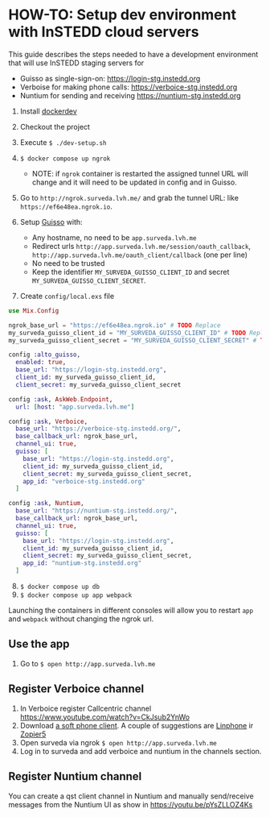 # HOW-TO: Setup dev environment with InSTEDD cloud servers

This guide describes the steps needed to have a development environment that will use InSTEDD staging servers for

* Guisso as single-sign-on: https://login-stg.instedd.org
* Verboise for making phone calls: https://verboice-stg.instedd.org
* Nuntium for sending and receiving https://nuntium-stg.instedd.org

1. Install [dockerdev](https://github.com/waj/dockerdev)
2. Checkout the project
3. Execute `$ ./dev-setup.sh`
4. `$ docker compose up ngrok`
    * NOTE: if `ngrok` container is restarted the assigned tunnel URL will change and it will need to be updated in config and in Guisso.
5. Go to `http://ngrok.surveda.lvh.me/` and grab the tunnel URL: like `https://ef6e48ea.ngrok.io`.
6. Setup [Guisso](https://login-stg.instedd.org) with:
    * Any hostname, no need to be `app.surveda.lvh.me`
    * Redirect urls `http://app.surveda.lvh.me/session/oauth_callback`, `http://app.surveda.lvh.me/oauth_client/callback` (one per line)
    * No need to be trusted
    * Keep the identifier `MY_SURVEDA_GUISSO_CLIENT_ID` and secret `MY_SURVEDA_GUISSO_CLIENT_SECRET`.

7. Create `config/local.exs` file

```exs
use Mix.Config

ngrok_base_url = "https://ef6e48ea.ngrok.io" # TODO Replace
my_surveda_guisso_client_id = "MY_SURVEDA_GUISSO_CLIENT_ID" # TODO Replace
my_surveda_guisso_client_secret = "MY_SURVEDA_GUISSO_CLIENT_SECRET" # TODO Replace

config :alto_guisso,
  enabled: true,
  base_url: "https://login-stg.instedd.org",
  client_id: my_surveda_guisso_client_id,
  client_secret: my_surveda_guisso_client_secret

config :ask, AskWeb.Endpoint,
  url: [host: "app.surveda.lvh.me"]

config :ask, Verboice,
  base_url: "https://verboice-stg.instedd.org/",
  base_callback_url: ngrok_base_url,
  channel_ui: true,
  guisso: [
    base_url: "https://login-stg.instedd.org",
    client_id: my_surveda_guisso_client_id,
    client_secret: my_surveda_guisso_client_secret,
    app_id: "verboice-stg.instedd.org"
  ]

config :ask, Nuntium,
  base_url: "https://nuntium-stg.instedd.org/",
  base_callback_url: ngrok_base_url,
  channel_ui: true,
  guisso: [
    base_url: "https://login-stg.instedd.org",
    client_id: my_surveda_guisso_client_id,
    client_secret: my_surveda_guisso_client_secret,
    app_id: "nuntium-stg.instedd.org"
  ]
```

8. `$ docker compose up db`
9. `$ docker compose up app webpack`

Launching the containers in different consoles will allow you to restart `app` and `webpack` without changing the ngrok url.

## Use the app

1. Go to `$ open http://app.surveda.lvh.me`

## Register Verboice channel

1. In Verboice register Callcentric channel https://www.youtube.com/watch?v=CkJsub2YnWo
2. Download [a soft phone client](https://www.callcentric.com/support/device/?category=desktop). A couple of suggestions are [Linphone](http://www.linphone.org/) ir [Zopier5](https://www.callcentric.com/support/device/zoiper/v5)
3. Open surveda via ngrok `$ open http://app.surveda.lvh.me`
4. Log in to surveda and add verboice and nuntium in the channels section.

## Register Nuntium channel

You can create a qst client channel in Nuntium and manually send/receive messages from the Nuntium UI as show in https://youtu.be/pYsZLLOZ4Ks
